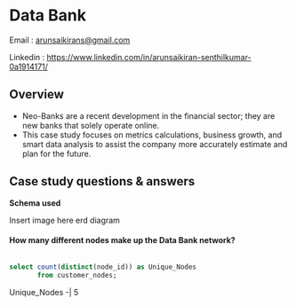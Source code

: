 # Data Bank #
Email : arunsaikirans@gmail.com

Linkedin : https://www.linkedin.com/in/arunsaikiran-senthilkumar-0a1914171/

## Overview ##
  * Neo-Banks are a recent development in the financial sector; they are new 
banks that solely operate online.
  * This case study focuses on metrics calculations, business growth, and smart 
data analysis to assist the company more accurately estimate and plan for the 
future.

## Case study questions & answers ##
**Schema used**

Insert image here erd diagram


#### How many different nodes make up the Data Bank network?

````sql

select count(distinct(node_id)) as Unique_Nodes 
       from customer_nodes;
````

Unique_Nodes
-|
5


